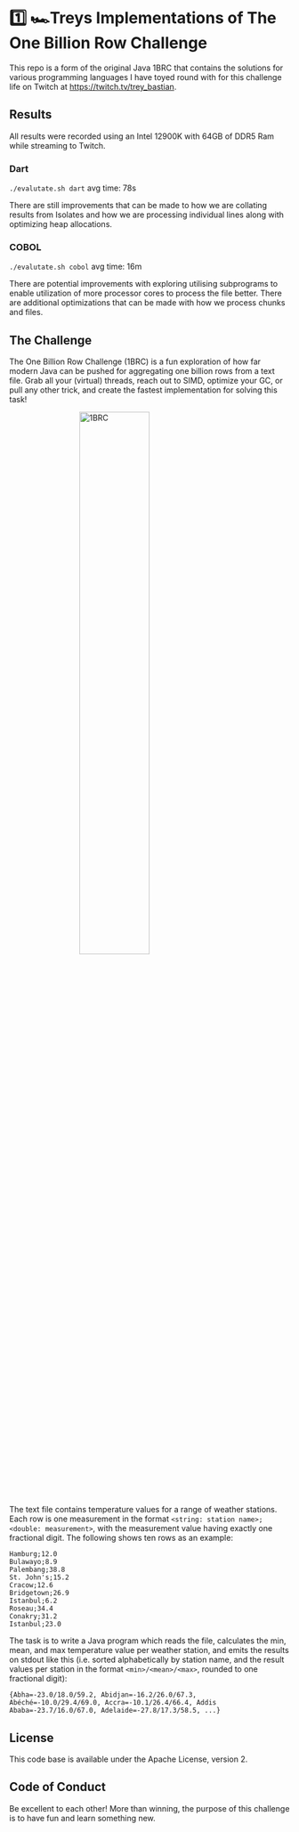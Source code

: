 # 1️⃣ 🏎️Treys Implementations of The One Billion Row Challenge

This repo is a form of the original Java 1BRC that contains the solutions for various programming languages I have toyed round with for this challenge life on Twitch at https://twitch.tv/trey_bastian.

## Results

All results were recorded using an Intel 12900K with 64GB of DDR5 Ram while streaming to Twitch.

### Dart

`./evalutate.sh dart`
avg time: 78s

There are still improvements that can be made to how we are collating results from Isolates and how we are processing individual lines along with optimizing heap allocations.

### COBOL

`./evalutate.sh cobol`
avg time: 16m

There are potential improvements with exploring utilising subprograms to enable utilization of more processor cores to process the file better. There are additional optimizations that can be made with how we process chunks and files.

## The Challenge

The One Billion Row Challenge (1BRC) is a fun exploration of how far modern Java can be pushed for aggregating one billion rows from a text file.
Grab all your (virtual) threads, reach out to SIMD, optimize your GC, or pull any other trick, and create the fastest implementation for solving this task!

<img src="1brc.png" alt="1BRC" style="display: block; margin-left: auto; margin-right: auto; margin-bottom:1em; width: 50%;">

The text file contains temperature values for a range of weather stations.
Each row is one measurement in the format `<string: station name>;<double: measurement>`, with the measurement value having exactly one fractional digit.
The following shows ten rows as an example:

```
Hamburg;12.0
Bulawayo;8.9
Palembang;38.8
St. John's;15.2
Cracow;12.6
Bridgetown;26.9
Istanbul;6.2
Roseau;34.4
Conakry;31.2
Istanbul;23.0
```

The task is to write a Java program which reads the file, calculates the min, mean, and max temperature value per weather station, and emits the results on stdout like this
(i.e. sorted alphabetically by station name, and the result values per station in the format `<min>/<mean>/<max>`, rounded to one fractional digit):

```
{Abha=-23.0/18.0/59.2, Abidjan=-16.2/26.0/67.3, Abéché=-10.0/29.4/69.0, Accra=-10.1/26.4/66.4, Addis Ababa=-23.7/16.0/67.0, Adelaide=-27.8/17.3/58.5, ...}
```

## License

This code base is available under the Apache License, version 2.

## Code of Conduct

Be excellent to each other!
More than winning, the purpose of this challenge is to have fun and learn something new.
